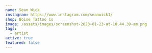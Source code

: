 ```yaml
---
name: Sean Wick
instagram: https://www.instagram.com/seanwick1/
shop: Boise Tattoo Co
image: /assets/images/screenshot-2023-01-23-at-10.44.39-am.png
tags:
  - artist
active: true
featured: false
---
```

